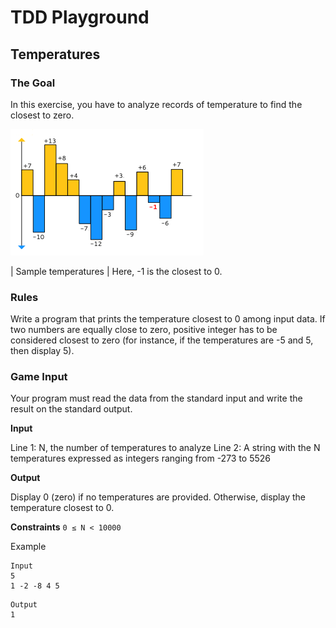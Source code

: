 # TDD Playground

## Temperatures

### The Goal

In this exercise, you have to analyze records of temperature to find the closest to zero.

![Alt text](image.png)

| Sample temperatures
| Here, -1 is the closest to 0.

### Rules

Write a program that prints the temperature closest to 0 among input data. If two numbers are equally close to zero, positive integer has to be considered closest to zero (for instance, if the temperatures are -5 and 5, then display 5).

### Game Input

Your program must read the data from the standard input and write the result on the standard output.

**Input**

Line 1: N, the number of temperatures to analyze
Line 2: A string with the N temperatures expressed as integers ranging from -273 to 5526

**Output**

Display 0 (zero) if no temperatures are provided. Otherwise, display the temperature closest to 0.

**Constraints**
`0 ≤ N < 10000`

Example

```
Input
5
1 -2 -8 4 5
```

```
Output
1
```

